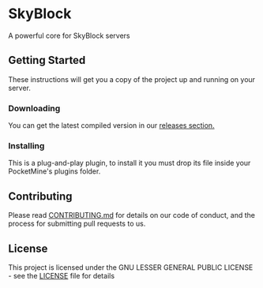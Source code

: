 # SkyBlock

A powerful core for SkyBlock servers

## Getting Started

These instructions will get you a copy of the project up and running on your server.

### Downloading

You can get the latest compiled version in our [releases section.](https://github.com/room17/SkyBlock/releases)

### Installing

This is a plug-and-play plugin, to install it you must drop its file inside your PocketMine's plugins folder.

## Contributing

Please read [CONTRIBUTING.md](CONTRIBUTING.md) for details on our code of conduct, and the process for submitting pull requests to us.

## License

This project is licensed under the GNU LESSER GENERAL PUBLIC LICENSE - see the [LICENSE](LICENSE) file for details